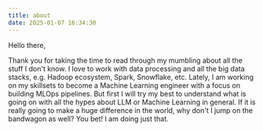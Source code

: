 ```yaml
---
title: about
date: 2025-01-07 16:34:30
---
```


Hello there,

Thank you for taking the time to read through my mumbling about all the stuff I don't know. I love to work with data processing and all the big data stacks, e.g. Hadoop ecosystem, Spark, Snowflake, etc. Lately, I am working on my skillsets to become a Machine Learning engineer with a focus on building MLOps pipelines. But first I will try my best to understand what is going on with all the hypes about LLM or Machine Learning in general. If it is really going to make a huge difference in the world, why don't I jump on the bandwagon as well? You bet! I am doing just that. 